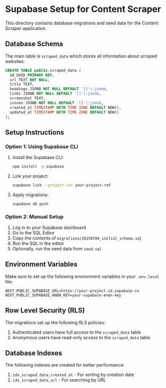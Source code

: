 # Supabase Setup for Content Scraper

This directory contains database migrations and seed data for the Content Scraper application.

## Database Schema

The main table is `scraped_data` which stores all information about scraped websites:

```sql
CREATE TABLE public.scraped_data (
  id UUID PRIMARY KEY,
  url TEXT NOT NULL,
  title TEXT,
  headings JSONB NOT NULL DEFAULT '[]'::jsonb,
  links JSONB NOT NULL DEFAULT '[]'::jsonb,
  screenshot TEXT,
  issues JSONB NOT NULL DEFAULT '[]'::jsonb,
  created_at TIMESTAMP WITH TIME ZONE DEFAULT NOW(),
  updated_at TIMESTAMP WITH TIME ZONE DEFAULT NOW()
);
```

## Setup Instructions

### Option 1: Using Supabase CLI

1. Install the Supabase CLI:
   ```bash
   npm install -g supabase
   ```

2. Link your project:
   ```bash
   supabase link --project-ref your-project-ref
   ```

3. Apply migrations:
   ```bash
   supabase db push
   ```

### Option 2: Manual Setup

1. Log in to your Supabase dashboard
2. Go to the SQL Editor
3. Copy the contents of `migrations/20250704_initial_schema.sql`
4. Run the SQL in the editor
5. Optionally, run the seed data from `seed.sql`

## Environment Variables

Make sure to set up the following environment variables in your `.env.local` file:

```
NEXT_PUBLIC_SUPABASE_URL=https://your-project-id.supabase.co
NEXT_PUBLIC_SUPABASE_ANON_KEY=your-supabase-anon-key
```

## Row Level Security (RLS)

The migrations set up the following RLS policies:

1. Authenticated users have full access to the `scraped_data` table
2. Anonymous users have read-only access to the `scraped_data` table

## Database Indexes

The following indexes are created for better performance:

1. `idx_scraped_data_created_at` - For sorting by creation date
2. `idx_scraped_data_url` - For searching by URL 